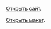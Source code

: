 [Открыть сайт](https://github/SvetlanaPozdnyakova.io/kids).

[Открыть макет](https://www.figma.com/file/6MH0VBI8IhFRNb4LLpPrHe/%D0%BF%D1%80%D0%BE%D1%82%D0%BE%D1%82%D0%B8%D0%BF1?node-id=1%3A2).
